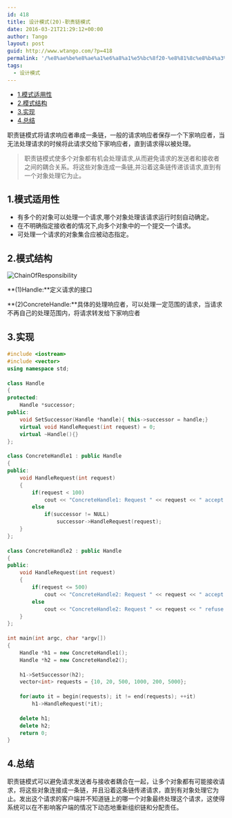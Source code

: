```yaml
---
id: 418
title: 设计模式(20)-职责链模式
date: 2016-03-21T21:29:12+00:00
author: Tango
layout: post
guid: http://www.wtango.com/?p=418
permalink: '/%e8%ae%be%e8%ae%a1%e6%a8%a1%e5%bc%8f20-%e8%81%8c%e8%b4%a3%e9%93%be%e6%a8%a1%e5%bc%8f/'
tags:
  - 设计模式
---
```

- [1.模式适用性](#1模式适用性)
- [2.模式结构](#2模式结构)
- [3.实现](#3实现)
- [4.总结](#4总结)

职责链模式将请求响应者串成一条链，一般的请求响应者保存一个下家响应者，当无法处理请求的时候将此请求交给下家响应者，直到请求得以被处理。

> 职责链模式使多个对象都有机会处理请求,从而避免请求的发送者和接收者之间的耦合关系。将这些对象连成一条链,并沿着这条链传递该请求,直到有一个对象处理它为止。

<!--more-->

## 1.模式适用性

  * 有多个的对象可以处理一个请求,哪个对象处理该请求运行时刻自动确定。
  * 在不明确指定接收者的情况下,向多个对象中的一个提交一个请求。
  * 可处理一个请求的对象集合应被动态指定。

## 2.模式结构

<img class="aligncenter size-full wp-image-419" src="../wp-content/uploads/2016/03/ChainOfResponsibility.png" alt="ChainOfResponsibility" width="887" height="412" srcset="../wp-content/uploads/2016/03/ChainOfResponsibility.png 887w, ../wp-content/uploads/2016/03/ChainOfResponsibility-300x139.png 300w, ../wp-content/uploads/2016/03/ChainOfResponsibility-768x357.png 768w" sizes="(max-width: 887px) 100vw, 887px" />

**(1)Handle:**定义请求的接口

**(2)ConcreteHandle:**具体的处理响应者，可以处理一定范围的请求，当请求不再自己的处理范围内，将请求转发给下家响应者

## 3.实现

```c++
#include <iostream>
#include <vector>
using namespace std;

class Handle
{
protected:
	Handle *successor;
public:
	void SetSuccessor(Handle *handle){ this->successor = handle;}
	virtual void HandleRequest(int request) = 0;
	virtual ~Handle(){}
};

class ConcreteHandle1 : public Handle
{
public:
	void HandleRequest(int request)
	{
		if(request < 100)
			cout << "ConcreteHandle1: Request " << request << " accept." << endl;
		else
			if(successor != NULL)
				successor->HandleRequest(request);
	}
};

class ConcreteHandle2 : public Handle
{
public:
	void HandleRequest(int request)
	{
		if(request <= 500)
			cout << "ConcreteHandle2: Request " << request << " accept." << endl;
		else
			cout << "ConcreteHandle2: Request " << request << " refuse." << endl;
	}
};

int main(int argc, char *argv[])
{
	Handle *h1 = new ConcreteHandle1();
	Handle *h2 = new ConcreteHandle2();

	h1->SetSuccessor(h2);
	vector<int> requests = {10, 20, 500, 1000, 200, 5000};

	for(auto it = begin(requests); it != end(requests); ++it)
		h1->HandleRequest(*it);

	delete h1;
	delete h2;
	return 0;
}
```

## 4.总结

职责链模式可以避免请求发送者与接收者耦合在一起，让多个对象都有可能接收请求，将这些对象连接成一条链，并且沿着这条链传递请求，直到有对象处理它为止。发出这个请求的客户端并不知道链上的哪一个对象最终处理这个请求，这使得系统可以在不影响客户端的情况下动态地重新组织链和分配责任。